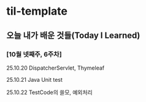 # til-template

## 오늘 내가 배운 것들(Today I Learned)

### [10월 넷째주, 6주차]

25.10.20 DispatcherServlet, Thymeleaf

25.10.21 Java Unit test

25.10.22 TestCode의 쓸모, 예외처리
